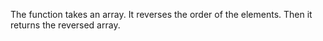 The function takes an array.
It reverses the order of the elements.
Then it returns the reversed array.

